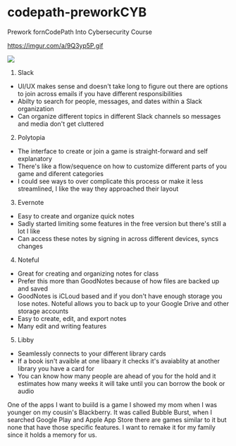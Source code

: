# codepath-preworkCYB
Prework fornCodePath Into Cybersecurity Course


https://imgur.com/a/9Q3yp5P.gif



![](https://imgur.com/a/9Q3yp5P.gif)



1. Slack
  - UI/UX makes sense and doesn't take long to figure out there are options to join across emails if you have different responsibilities 
  - Abilty to search for people, messages, and dates within a Slack organization
  - Can organize different topics in different Slack channels so messages and media don't get cluttered
    
2. Polytopia
  - The interface to create or join a game is straight-forward and self explanatory
  - There's like a flow/sequence on how to customize different parts of you game and diferent categories
  - I could see ways to over complicate this process or make it less streamlined, I like the way they approached their layout

3. Evernote
- Easy to create and organize quick notes
- Sadly started limiting some features in the free version but there's still a lot I like
- Can access these notes by signing in across different devices, syncs changes

4. Noteful
- Great for creating and organizing notes for class 
- Prefer this more than GoodNotes because of how files are backed up and saved 
- GoodNotes is iCLoud based and if you don't have enough storage you lose notes. Noteful allows you to back up to your Google Drive and other storage accounts
- Easy to create, edit, and export notes
- Many edit and writing features
  
5. Libby
- Seamlessly connects to your different library cards
- If a book isn't avaible at one libaary it checks it's avaiablity at another library you have a card for
- You can know how many people are ahead of you for the hold and it estimates how many weeks it will take until you can borrow the book or audio


One of the apps I want to buiild is a game I showed my mom when I was younger on my cousin's Blackberry. It was called Bubble Burst, when I searched Google Play and Apple App Store there are games similar to it but none that have those specific features. I want to remake it for my family since it holds a memory for us. 
